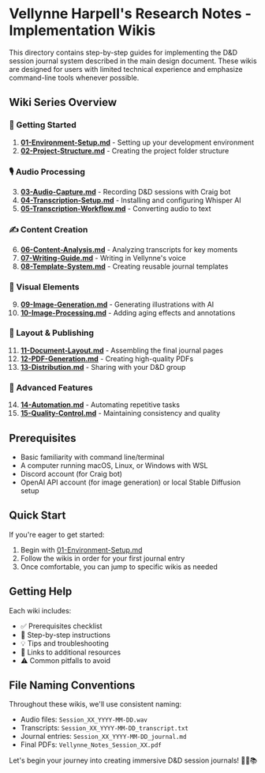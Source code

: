 # Vellynne Harpell's Research Notes - Implementation Wikis

This directory contains step-by-step guides for implementing the D&D session journal system described in the main design document. These wikis are designed for users with limited technical experience and emphasize command-line tools whenever possible.

## Wiki Series Overview

### 🚀 Getting Started
1. **[01-Environment-Setup.md](01-Environment-Setup.md)** - Setting up your development environment
2. **[02-Project-Structure.md](02-Project-Structure.md)** - Creating the project folder structure

### 🎙️ Audio Processing
3. **[03-Audio-Capture.md](03-Audio-Capture.md)** - Recording D&D sessions with Craig bot
4. **[04-Transcription-Setup.md](04-Transcription-Setup.md)** - Installing and configuring Whisper AI
5. **[05-Transcription-Workflow.md](05-Transcription-Workflow.md)** - Converting audio to text

### ✍️ Content Creation
6. **[06-Content-Analysis.md](06-Content-Analysis.md)** - Analyzing transcripts for key moments
7. **[07-Writing-Guide.md](07-Writing-Guide.md)** - Writing in Vellynne's voice
8. **[08-Template-System.md](08-Template-System.md)** - Creating reusable journal templates

### 🎨 Visual Elements
9. **[09-Image-Generation.md](09-Image-Generation.md)** - Generating illustrations with AI
10. **[10-Image-Processing.md](10-Image-Processing.md)** - Adding aging effects and annotations

### 📄 Layout & Publishing
11. **[11-Document-Layout.md](11-Document-Layout.md)** - Assembling the final journal pages
12. **[12-PDF-Generation.md](12-PDF-Generation.md)** - Creating high-quality PDFs
13. **[13-Distribution.md](13-Distribution.md)** - Sharing with your D&D group

### 🔧 Advanced Features
14. **[14-Automation.md](14-Automation.md)** - Automating repetitive tasks
15. **[15-Quality-Control.md](15-Quality-Control.md)** - Maintaining consistency and quality

## Prerequisites

- Basic familiarity with command line/terminal
- A computer running macOS, Linux, or Windows with WSL
- Discord account (for Craig bot)
- OpenAI API account (for image generation) or local Stable Diffusion setup

## Quick Start

If you're eager to get started:

1. Begin with [01-Environment-Setup.md](01-Environment-Setup.md)
2. Follow the wikis in order for your first journal entry
3. Once comfortable, you can jump to specific wikis as needed

## Getting Help

Each wiki includes:
- ✅ Prerequisites checklist
- 📝 Step-by-step instructions
- 💡 Tips and troubleshooting
- 🔗 Links to additional resources
- ⚠️ Common pitfalls to avoid

## File Naming Conventions

Throughout these wikis, we'll use consistent naming:
- Audio files: `Session_XX_YYYY-MM-DD.wav`
- Transcripts: `Session_XX_YYYY-MM-DD_transcript.txt`
- Journal entries: `Session_XX_YYYY-MM-DD_journal.md`
- Final PDFs: `Vellynne_Notes_Session_XX.pdf`

Let's begin your journey into creating immersive D&D session journals! 🧙‍♀️📚
